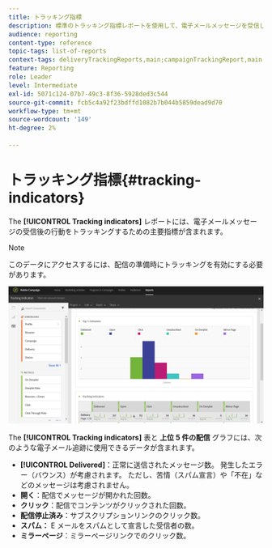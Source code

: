 ```yaml
---
title: トラッキング指標
description: 標準のトラッキング指標レポートを使用して、電子メールメッセージを受信した顧客の行動を確認します。
audience: reporting
content-type: reference
topic-tags: list-of-reports
context-tags: deliveryTrackingReports,main;campaignTrackingReport,main;programTrackingReport,main
feature: Reporting
role: Leader
level: Intermediate
exl-id: 5071c124-07b7-49c3-8f36-5928ded3c544
source-git-commit: fcb5c4a92f23bdffd1082b7b044b5859dead9d70
workflow-type: tm+mt
source-wordcount: '149'
ht-degree: 2%

---
```


# トラッキング指標{#tracking-indicators}

The **[!UICONTROL Tracking indicators]** レポートには、電子メールメッセージの受信後の行動をトラッキングするための主要指標が含まれます。

>[!NOTE]
>
>このデータにアクセスするには、配信の準備時にトラッキングを有効にする必要があります。

![](assets/delivery_reports_2.png)

The **[!UICONTROL Tracking indicators]** 表と **上位 5 件の配信** グラフには、次のような電子メール追跡に使用できるデータが含まれます。

* **[!UICONTROL Delivered]**：正常に送信されたメッセージ数。 発生したエラー（バウンス）が考慮されます。 ただし、苦情（スパム宣言）や「不在」などのメッセージは考慮されません。
* **開く**：配信でメッセージが開かれた回数。
* **クリック**：配信でコンテンツがクリックされた回数。
* **配信停止済み**：サブスクリプションリンクのクリック数。
* **スパム：** E メールをスパムとして宣言した受信者の数。
* **ミラーページ**：ミラーページリンクでのクリック数。
